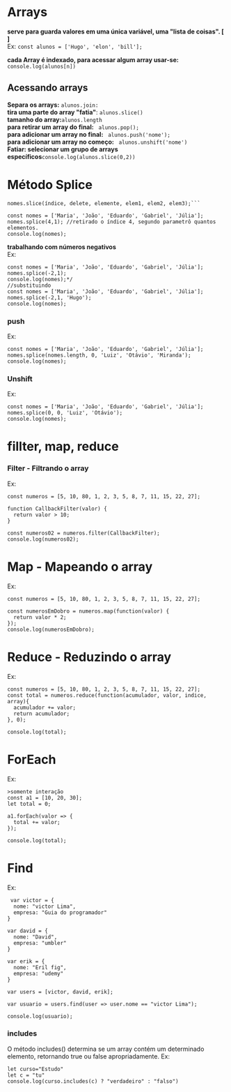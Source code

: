 # Arrays
 __serve para guarda valores em uma única variável, uma "lista de coisas". [ ]__<br>
Ex:
 ``` const alunos = ['Hugo', 'elon', 'bill']; ```

__cada Array é indexado, para acessar algum array usar-se:__ ```console.log(alunos[n])```

## Acessando arrays

__Separa os arrays:__ ```alunos.join:``` <br>
__tira uma parte do array "fatia"__: ```alunos.slice()``` <br>
__tamanho do array:__```alunos.length``` <br>
__para retirar um array do final:__ ``` alunos.pop();``` <br>
__para adicionar um array no final:__ ``` alunos.push('nome');``` <br>
__para adicionar um array no começo:__ ``` alunos.unshift('nome')``` <Br>
__Fatiar: selecionar um grupo de arrays específicos__```console.log(alunos.slice(0,2))```

# Método Splice
```
nomes.slice(índice, delete, elemente, elem1, elem2, elem3);```
```
```
const nomes = ['Maria', 'João', 'Eduardo', 'Gabriel', 'Júlia'];
nomes.splice(4,1); //retirado o índice 4, segundo parametrô quantos elementos.
console.log(nomes);
```
<b>trabalhando com números negativos</b> <br>
Ex:

```
const nomes = ['Maria', 'João', 'Eduardo', 'Gabriel', 'Júlia'];
nomes.splice(-2,1);
console.log(nomes);*/
//substituindo 
const nomes = ['Maria', 'João', 'Eduardo', 'Gabriel', 'Júlia'];
nomes.splice(-2,1, 'Hugo');
console.log(nomes);
```
### push
Ex: <br>
```
const nomes = ['Maria', 'João', 'Eduardo', 'Gabriel', 'Júlia'];
nomes.splice(nomes.length, 0, 'Luiz', 'Otávio', 'Miranda');
console.log(nomes);
```
### Unshift
Ex:
```
const nomes = ['Maria', 'João', 'Eduardo', 'Gabriel', 'Júlia'];
nomes.splice(0, 0, 'Luiz', 'Otávio');
console.log(nomes);
```
# fillter, map, reduce 

### Filter - Filtrando o array
Ex:
```
const numeros = [5, 10, 80, 1, 2, 3, 5, 8, 7, 11, 15, 22, 27];

function CallbackFilter(valor) {
  return valor > 10;
}

const numeros02 = numeros.filter(CallbackFilter);
console.log(numeros02);
```
# Map - Mapeando o array
Ex:
```
const numeros = [5, 10, 80, 1, 2, 3, 5, 8, 7, 11, 15, 22, 27];

const numerosEmDobro = numeros.map(function(valor) {
  return valor * 2;
});
console.log(numerosEmDobro);
```
# Reduce - Reduzindo o array
Ex:
```
const numeros = [5, 10, 80, 1, 2, 3, 5, 8, 7, 11, 15, 22, 27];
const total = numeros.reduce(function(acumulador, valor, indice, array){
  acumulador += valor;
  return acumulador;
}, 0);

console.log(total);
```
# ForEach
Ex:
```
>somente interação 
const a1 = [10, 20, 30];
let total = 0;

a1.forEach(valor => {
  total += valor;
});

console.log(total);
```
# Find
Ex:
```
 var victor = {
  nome: "victor Lima",
  empresa: "Guia do programador"
}

var david = {
  nome: "David",
  empresa: "umbler"
}

var erik = {
  nome: "Eril fig",
  empresa: "udemy"
}

var users = [victor, david, erik];

var usuario = users.find(user => user.nome == "victor Lima");

console.log(usuario);
```

### includes 
O método includes() determina se um array contém um determinado elemento, retornando true ou false apropriadamente.
Ex: 
```
let curso="Estudo"
let c = "tu"
console.log(curso.includes(c) ? "verdadeiro" : "falso")
```